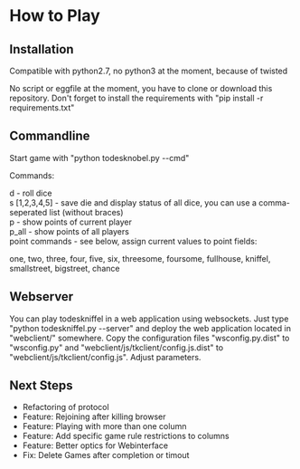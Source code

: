 How to Play
============

Installation
-------------

Compatible with python2.7, no python3 at the moment, because of twisted

No script or eggfile at the moment, you have to clone or download this repository. Don't forget to install the requirements with "pip install -r requirements.txt"

Commandline
------------

Start game with "python todesknobel.py --cmd"

Commands:

d - roll dice  
s [1,2,3,4,5] - save die and display status of all dice, you can use a comma-seperated list (without braces)  
p - show points of current player  
p_all - show points of all players  
point commands - see below, assign current values to point fields:

one, two, three, four, five, six, threesome, foursome, fullhouse, kniffel, smallstreet, bigstreet, chance

Webserver
----------

You can play todeskniffel in a web application using websockets. Just type "python todeskniffel.py --server" and deploy the web application located in "webclient/" somewhere. Copy the configuration files "wsconfig.py.dist" to "wsconfig.py" and "webclient/js/tkclient/config.js.dist" to "webclient/js/tkclient/config.js". Adjust parameters.

Next Steps
------------

- Refactoring of protocol
- Feature: Rejoining after killing browser
- Feature: Playing with more than one column
- Feature: Add specific game rule restrictions to columns
- Feature: Better optics for Webinterface
- Fix: Delete Games after completion or timout
